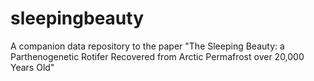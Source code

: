 # sleepingbeauty
A companion data repository to the paper "The Sleeping Beauty: a Parthenogenetic Rotifer Recovered from Arctic Permafrost over 20,000 Years Old"
